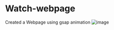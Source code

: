 # Watch-webpage
Created a Webpage using gsap animation
![image](https://github.com/AlokTiwari5/Watch-webpage/assets/123202612/7305b896-4851-4b1b-90c1-f888cd72a1bd)
